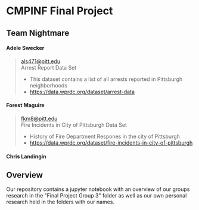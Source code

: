 # CMPINF Final Project

## Team Nightmare

#### Adele Swecker
> als471@pitt.edu\
> Arrest Report Data Set
>* This dataset contains a list of all arrests reported in Pittsburgh neighborhoods
>* https://data.wprdc.org/dataset/arrest-data
    
#### Forest Maguire
> fkm8@pitt.edu\
> Fire Incidents in City of Pittsburgh Data Set
>* History of Fire Department Respones in the city of Pittsburgh
>* https://data.wprdc.org/dataset/fire-incidents-in-city-of-pittsburgh

#### Chris Landingin 

## Overview
Our repository contains a jupyter notebook with an overview of our groups research in the "Final Project Group 3" folder as well as our own personal research held in the folders with our names.
